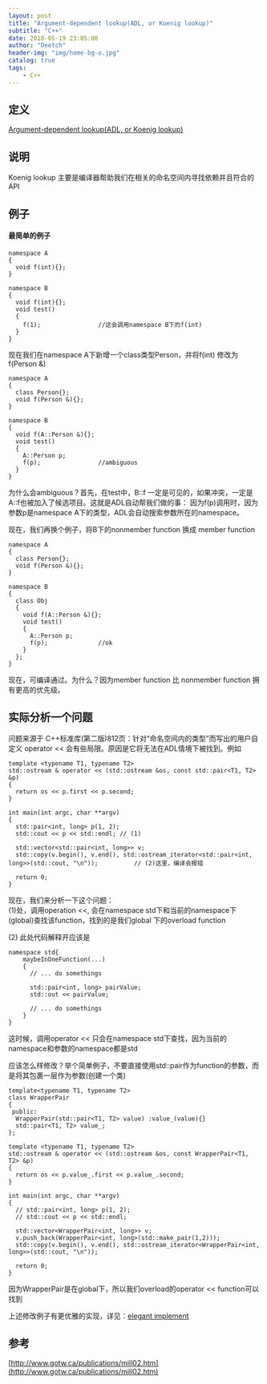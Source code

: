 ```yaml
---
layout: post
title: "Argument-dependent lookup(ADL, or Koenig lookup)"
subtitle: "C++"
date: 2018-05-19 23:05:00
author: "Deetch"
header-img: "img/home-bg-o.jpg"
catalog: true
tags:
    - C++
---
```


## 定义

[Argument-dependent lookup(ADL, or Koenig lookup)](http://en.cppreference.com/w/cpp/language/adl)

## 说明
Koenig lookup 主要是编译器帮助我们在相关的命名空间内寻找依赖并且符合的API

## 例子

#### 最简单的例子

~~~
namespace A
{
  void f(int){};
}

namespace B
{
  void f(int){};
  void test()
  {
    f(1);                //这会调用namespace B下的f(int)
  }
}
~~~

现在我们在namespace A下新增一个class类型Person，并将f(int) 修改为 f(Person &)

~~~
namespace A
{
  class Person{};
  void f(Person &){};
}

namespace B
{
  void f(A::Person &){};
  void test()
  {
    A::Person p;
    f(p);                //ambiguous
  }
}
~~~

为什么会ambiguous？首先，在test中，B::f 一定是可见的，如果冲突，一定是A::f也被加入了候选项目。这就是ADL自动帮我们做的事：
因为f(p)调用时，因为参数p是namespace A下的类型，ADL会自动搜索参数所在的namespace。

现在，我们再换个例子，将B下的nonmember function 换成 member function

~~~
namespace A
{
  class Person{};
  void f(Person &){};
}

namespace B
{
  class Obj
  {
    void f(A::Person &){};
    void test()
    {
      A::Person p;
      f(p);              //ok
    }
  };
}
~~~

现在，可编译通过。为什么？因为member function 比 nonmember function 拥有更高的优先级。


## 实际分析一个问题
问题来源于 C++标准库(第二版)812页：针对“命名空间内的类型”而写出的用户自定义 operator << 会有些局限。原因是它将无法在ADL情境下被找到。例如

~~~
template <typename T1, typename T2>
std::ostream & operator << (std::ostream &os, const std::pair<T1, T2> &p)
{
  return os << p.first << p.second;
}

int main(int argc, char **argv)
{
  std::pair<int, long> p(1, 2);
  std::cout << p << std::endl; // (1)

  std::vector<std::pair<int, long>> v;
  std::copy(v.begin(), v.end(), std::ostream_iterator<std::pair<int, long>>(std::cout, "\n"));          // (2)这里，编译会报错

  return 0;
}
~~~

现在，我们来分析一下这个问题：  
(1)处，调用operation <<, 会在namespace std下和当前的namespace下(global)查找该function，找到的是我们global 下的overload function

(2) 此处代码解释开应该是  

~~~
namespace std{
    maybeInOneFunction(...)
    {
      // ... do somethings

      std::pair<int, long> pairValue;
      std::out << pairValue;

      // ... do somethings
    }
}
~~~

   这时候，调用operator << 只会在namespace std下查找，因为当前的namespace和参数的namespace都是std  
   
应该怎么样修改？举个简单例子，不要直接使用std::pair作为function的参数，而是将其包裹一层作为参数(创建一个类)  

~~~
template<typename T1, typename T2>
class WrapperPair
{
 public:
  WrapperPair(std::pair<T1, T2> value) :value_(value){}
  std::pair<T1, T2> value_;
};

template <typename T1, typename T2>
std::ostream & operator << (std::ostream &os, const WrapperPair<T1, T2> &p)
{
  return os << p.value_.first << p.value_.second;
}

int main(int argc, char **argv)
{
  // std::pair<int, long> p(1, 2);
  // std::cout << p << std::endl;

  std::vector<WrapperPair<int, long>> v;
  v.push_back(WrapperPair<int, long>(std::make_pair(1,2)));
  std::copy(v.begin(), v.end(), std::ostream_iterator<WrapperPair<int, long>>(std::cout, "\n"));

  return 0;
}
~~~

因为WrapperPair是在global下，所以我们overload的operator << function可以找到

上述修改例子有更优雅的实现，详见：[elegant implement](http://www.cplusplus.com/forum/general/224129/)

## 参考

[http://www.gotw.ca/publications/mill02.htm](http://www.gotw.ca/publications/mill02.htm)
